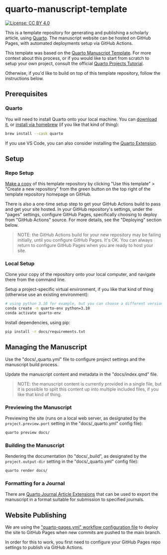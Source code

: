
# quarto-manuscript-template

[![License: CC BY 4.0](https://img.shields.io/badge/License-CC_BY_4.0-lightgrey.svg)](https://creativecommons.org/licenses/by/4.0/)



This is a template repository for generating and publishing a scholarly article, using [Quarto](https://quarto.org). The manuscript website can be hosted on GitHub Pages, with automated deployments setup via GitHub Actions.

This template was based on the [Quarto Manuscript Template](https://github.com/quarto-ext/manuscript-template-jupyter). For more context about this process, or if you would like to start from scratch to setup your own project, consult the official [Quarto Projects Tutorial](https://quarto.org/docs/projects/quarto-projects.html).

Otherwise, if you'd like to build on top of this template repository, follow the instructions below.

## Prerequisites

### Quarto

You will need to install Quarto onto your local machine. You can [download it](https://quarto.org/docs/get-started/), or [install via homebrew](https://formulae.brew.sh/cask/quarto) (if you like that kind of thing):

```sh
brew install --cask quarto
```


If you use VS Code, you can also consider installing the [Quarto Extension](https://marketplace.visualstudio.com/items?itemName=quarto.quarto).



## Setup

### Repo Setup

[Make a copy](https://docs.github.com/en/repositories/creating-and-managing-repositories/creating-a-repository-from-a-template) of this template repository by clicking "Use this template" > "Create a new repository" from the green button on the top right of the template repository homepage on GitHub.

There is also a one-time setup step to get your GitHub Actions build to pass and get your site hosted. In your GitHub repository's settings, under the "pages" settings, configure GitHub Pages, specifically choosing to deploy from "GitHub Actions" source. For more details, see the "Deploying" section below.

> NOTE: the GitHub Actions build for your new repository may be failing initially, until you configure GitHub Pages. It's OK. You can always return to configure GitHub Pages when you are ready to host your site.

### Local Setup

Clone your copy of the repository onto your local computer, and navigate there from the command line.

Setup a project-specific virtual environment, if you like that kind of thing (otherwise use an existing environment):

```sh
# using python 3.10 for example, but you can choose a different version if you'd like:
conda create -n quarto-env python=3.10
conda activate quarto-env
```

Install dependencies, using pip:

```sh
pip install -r docs/requirements.txt
```

## Managing the Manuscript

Use the "docs/_quarto.yml" file to configure project settings and the manuscript build process.

Update the manuscript content and metadata in the "docs/index.qmd" file.

> NOTE: the manuscript content is currently provided in a single file, but it is possible to split this content up into multiple included files, if you like that kind of thing.

### Previewing the Manuscript


Previewing the site (runs on a local web server, as designated by the `project.preview.port` setting in the "docs/_quarto.yml" config file):

```sh
quarto preview docs/
```


### Building the Manuscript

Rendering the documentation (to "docs/_build", as designated by the `project.output-dir` setting in the "docs/_quarto.yml" config file):

```sh
quarto render docs/
```


### Formatting for a Journal

There are [Quarto Journal Article Extensions](https://quarto.org/docs/extensions/listing-journals.html) that can be used to export the manuscript in a format suitable for submission to specified journals.



## Website Publishing

We are using the ["quarto-pages.yml" workflow configuration file](/.github/workflows/quarto-pages.yml) to deploy the site to GitHub Pages when new commits are pushed to the main branch.

In order for this to work, you first need to configure your GitHub Pages repo settings to publish via GitHub Actions.
